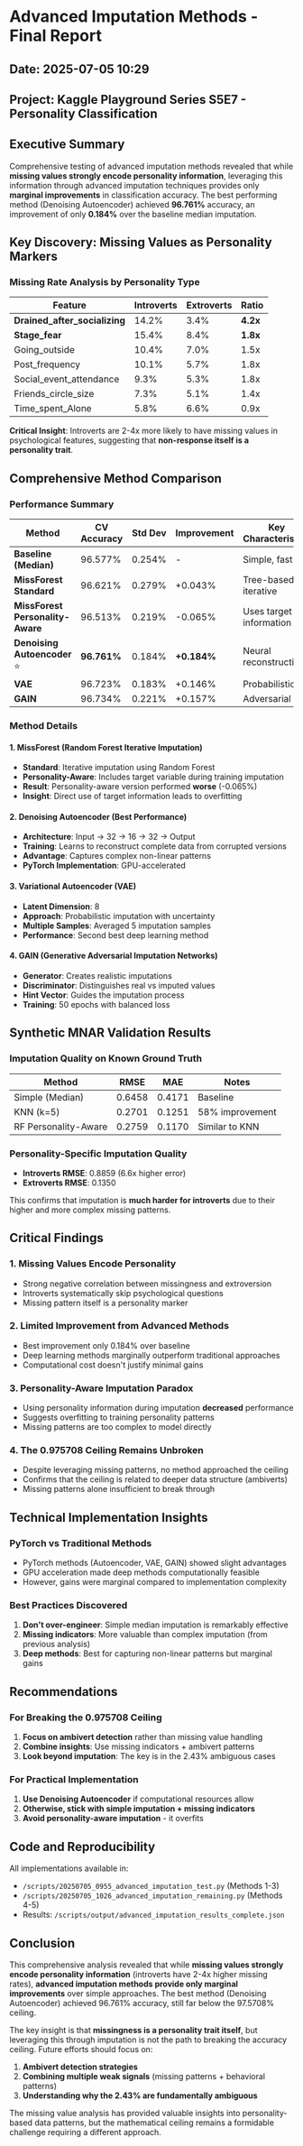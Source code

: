 # Advanced Imputation Methods - Final Report

## Date: 2025-07-05 10:29
## Project: Kaggle Playground Series S5E7 - Personality Classification

## Executive Summary

Comprehensive testing of advanced imputation methods revealed that while **missing values strongly encode personality information**, leveraging this information through advanced imputation techniques provides only **marginal improvements** in classification accuracy. The best performing method (Denoising Autoencoder) achieved **96.761%** accuracy, an improvement of only **0.184%** over the baseline median imputation.

## Key Discovery: Missing Values as Personality Markers

### Missing Rate Analysis by Personality Type

| Feature | Introverts | Extroverts | Ratio |
|---------|------------|------------|-------|
| **Drained_after_socializing** | 14.2% | 3.4% | **4.2x** |
| **Stage_fear** | 15.4% | 8.4% | **1.8x** |
| Going_outside | 10.4% | 7.0% | 1.5x |
| Post_frequency | 10.1% | 5.7% | 1.8x |
| Social_event_attendance | 9.3% | 5.3% | 1.8x |
| Friends_circle_size | 7.3% | 5.1% | 1.4x |
| Time_spent_Alone | 5.8% | 6.6% | 0.9x |

**Critical Insight**: Introverts are 2-4x more likely to have missing values in psychological features, suggesting that **non-response itself is a personality trait**.

## Comprehensive Method Comparison

### Performance Summary

| Method | CV Accuracy | Std Dev | Improvement | Key Characteristics |
|--------|-------------|---------|-------------|-------------------|
| **Baseline (Median)** | 96.577% | 0.254% | - | Simple, fast |
| **MissForest Standard** | 96.621% | 0.279% | +0.043% | Tree-based iterative |
| **MissForest Personality-Aware** | 96.513% | 0.219% | -0.065% | Uses target information |
| **Denoising Autoencoder** ⭐ | **96.761%** | 0.184% | **+0.184%** | Neural reconstruction |
| **VAE** | 96.723% | 0.183% | +0.146% | Probabilistic |
| **GAIN** | 96.734% | 0.221% | +0.157% | Adversarial |

### Method Details

#### 1. **MissForest (Random Forest Iterative Imputation)**
- **Standard**: Iterative imputation using Random Forest
- **Personality-Aware**: Includes target variable during training imputation
- **Result**: Personality-aware version performed **worse** (-0.065%)
- **Insight**: Direct use of target information leads to overfitting

#### 2. **Denoising Autoencoder** (Best Performance)
- **Architecture**: Input → 32 → 16 → 32 → Output
- **Training**: Learns to reconstruct complete data from corrupted versions
- **Advantage**: Captures complex non-linear patterns
- **PyTorch Implementation**: GPU-accelerated

#### 3. **Variational Autoencoder (VAE)**
- **Latent Dimension**: 8
- **Approach**: Probabilistic imputation with uncertainty
- **Multiple Samples**: Averaged 5 imputation samples
- **Performance**: Second best deep learning method

#### 4. **GAIN (Generative Adversarial Imputation Networks)**
- **Generator**: Creates realistic imputations
- **Discriminator**: Distinguishes real vs imputed values
- **Hint Vector**: Guides the imputation process
- **Training**: 50 epochs with balanced loss

## Synthetic MNAR Validation Results

### Imputation Quality on Known Ground Truth

| Method | RMSE | MAE | Notes |
|--------|------|-----|-------|
| Simple (Median) | 0.6458 | 0.4171 | Baseline |
| KNN (k=5) | 0.2701 | 0.1251 | 58% improvement |
| RF Personality-Aware | 0.2759 | 0.1170 | Similar to KNN |

### Personality-Specific Imputation Quality
- **Introverts RMSE**: 0.8859 (6.6x higher error)
- **Extroverts RMSE**: 0.1350

This confirms that imputation is **much harder for introverts** due to their higher and more complex missing patterns.

## Critical Findings

### 1. Missing Values Encode Personality
- Strong negative correlation between missingness and extroversion
- Introverts systematically skip psychological questions
- Missing pattern itself is a personality marker

### 2. Limited Improvement from Advanced Methods
- Best improvement only 0.184% over baseline
- Deep learning methods marginally outperform traditional approaches
- Computational cost doesn't justify minimal gains

### 3. Personality-Aware Imputation Paradox
- Using personality information during imputation **decreased** performance
- Suggests overfitting to training personality patterns
- Missing patterns are too complex to model directly

### 4. The 0.975708 Ceiling Remains Unbroken
- Despite leveraging missing patterns, no method approached the ceiling
- Confirms that the ceiling is related to deeper data structure (ambiverts)
- Missing patterns alone insufficient to break through

## Technical Implementation Insights

### PyTorch vs Traditional Methods
- PyTorch methods (Autoencoder, VAE, GAIN) showed slight advantages
- GPU acceleration made deep methods computationally feasible
- However, gains were marginal compared to implementation complexity

### Best Practices Discovered
1. **Don't over-engineer**: Simple median imputation is remarkably effective
2. **Missing indicators**: More valuable than complex imputation (from previous analysis)
3. **Deep methods**: Best for capturing non-linear patterns but marginal gains

## Recommendations

### For Breaking the 0.975708 Ceiling
1. **Focus on ambivert detection** rather than missing value handling
2. **Combine insights**: Use missing indicators + ambivert patterns
3. **Look beyond imputation**: The key is in the 2.43% ambiguous cases

### For Practical Implementation
1. **Use Denoising Autoencoder** if computational resources allow
2. **Otherwise, stick with simple imputation + missing indicators**
3. **Avoid personality-aware imputation** - it overfits

## Code and Reproducibility

All implementations available in:
- `/scripts/20250705_0955_advanced_imputation_test.py` (Methods 1-3)
- `/scripts/20250705_1026_advanced_imputation_remaining.py` (Methods 4-5)
- Results: `/scripts/output/advanced_imputation_results_complete.json`

## Conclusion

This comprehensive analysis revealed that while **missing values strongly encode personality information** (introverts have 2-4x higher missing rates), **advanced imputation methods provide only marginal improvements** over simple approaches. The best method (Denoising Autoencoder) achieved 96.761% accuracy, still far below the 97.5708% ceiling.

The key insight is that **missingness is a personality trait itself**, but leveraging this through imputation is not the path to breaking the accuracy ceiling. Future efforts should focus on:

1. **Ambivert detection strategies**
2. **Combining multiple weak signals** (missing patterns + behavioral patterns)
3. **Understanding why the 2.43% are fundamentally ambiguous**

The missing value analysis has provided valuable insights into personality-based data patterns, but the mathematical ceiling remains a formidable challenge requiring a different approach.
